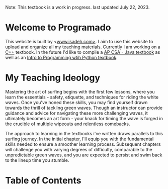 Note: This textbook is a work in progress. last updated July 22, 2023.

# Welcome to Programado

This website is built by <www.isadeh.com>. I aim to use this website to upload and organize all my teaching materials. Currently I am working on a [C++](cplusplus/cplusplus.md) textbook. In the future I'd like to compile a [AP CSA - Java  textbook](java/java.md) as well as an [Intro to Programming wtih Python textbook](py/py.md).


# My Teaching Ideology

Mastering the art of surfing begins with the first few lessons, where you learn the essentials - safety, etiquette, and techniques for riding the white waves. Once you've honed these skills, you may find yourself drawn towards the thrill of tackling green waves. Though an instructor can provide guidance and advice for navigating these more challenging waves, it ultimately becomes an art form - your knack for timing the wave is forged in the crucible of multiple wipeouts and relentless comebacks.

The approach to learning in the textbooks i've written draws parallels to this surfing journey. In the initial chapter, I'll equip you with the fundamental skills needed to ensure a smoother learning process. Subsequent chapters will challenge you with varying degrees of difficulty, comparable to the unpredictable green waves, and you are expected to persist and swim back to the lineup time you stumble.

# Table of Contents

```{tableofcontents}
```

